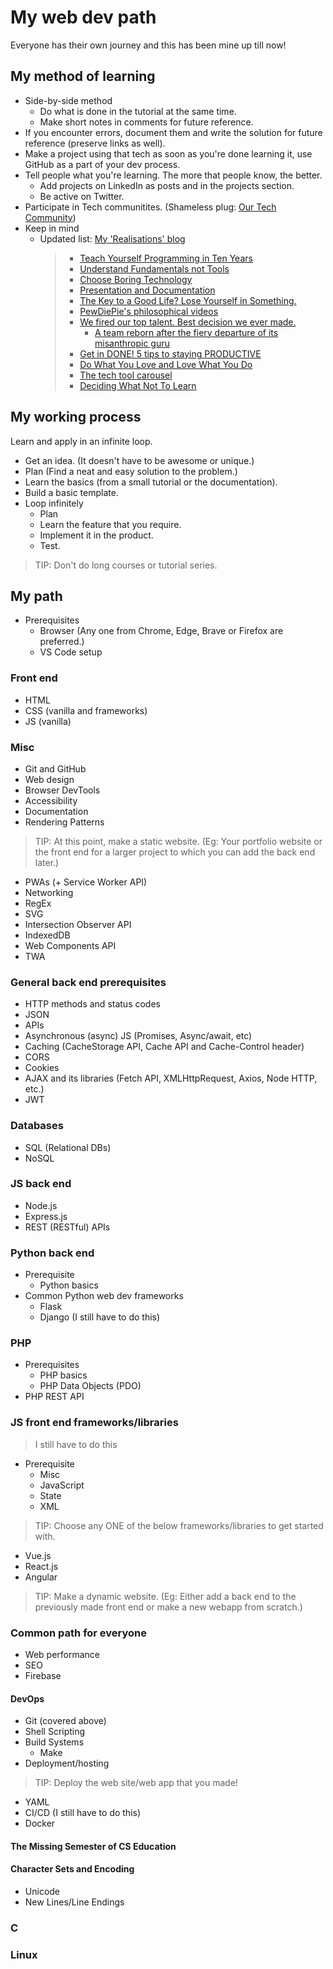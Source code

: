 # My web dev path

Everyone has their own journey and this has been mine up till now!

## My method of learning

-   Side-by-side method
    -   Do what is done in the tutorial at the same time.
    -   Make short notes in comments for future reference.
-   If you encounter errors, document them and write the solution for future reference (preserve links as well).
-   Make a project using that tech as soon as you're done learning it, use GitHub as a part of your dev process.
-   Tell people what you're learning. The more that people know, the better.
    -   Add projects on LinkedIn as posts and in the projects section.
    -   Be active on Twitter.
-   Participate in Tech communitites. (Shameless plug: [Our Tech Community](https://ourtech.community))
-   Keep in mind
    -   Updated list: [My 'Realisations' blog](https://blog.harshkapadia.me/2022/realisations)
        > -   [Teach Yourself Programming in Ten Years](https://norvig.com/21-days.html)
        > -   [Understand Fundamentals not Tools](https://www.youtube.com/watch?v=AjNIlebLMRw)
        > -   [Choose Boring Technology](https://mcfunley.com/choose-boring-technology)
        > -   [Presentation and Documentation](https://undirected-graph.netlify.app/posts/presentation)
        > -   [The Key to a Good Life? Lose Yourself in Something.](https://getpocket.com/explore/item/the-key-to-a-good-life-lose-yourself-in-something)
        > -   [PewDiePie's philosophical videos](https://www.youtube.com/playlist?list=PLIDKFkBlUzOnbm0o8ktgoyz1OvrN8gFUA)
        > -   [We fired our top talent. Best decision we ever made.](https://www.freecodecamp.org/news/we-fired-our-top-talent-best-decision-we-ever-made-4c0a99728fde)
        >     -   [A team reborn after the fiery departure of its misanthropic guru](https://blog.solha.co/life-after-rick-our-team-reborn-after-the-fiery-departure-of-our-misanthropic-guru-b1fbaf3b8621)
        > -   [Get in DONE! 5 tips to staying PRODUCTIVE](https://www.youtube.com/watch?v=vY0ho6Ikyok)
        > -   [Do What You Love and Love What You Do](https://www.youtube.com/watch?v=DUfdhFngvuw)
        > -   [The tech tool carousel](https://andy-bell.co.uk/the-tech-tool-carousel)
        > -   [Deciding What Not To Learn](https://mastery.games/post/what-not-to-learn)

## My working process

Learn and apply in an infinite loop.

-   Get an idea. (It doesn't have to be awesome or unique.)
-   Plan (Find a neat and easy solution to the problem.)
-   Learn the basics (from a small tutorial or the documentation).
-   Build a basic template.
-   Loop infinitely
    -   Plan
    -   Learn the feature that you require.
    -   Implement it in the product.
    -   Test.

> TIP: Don't do long courses or tutorial series.

## My path

-   Prerequisites
    -   Browser (Any one from Chrome, Edge, Brave or Firefox are preferred.)
    -   VS Code setup

### Front end

-   HTML
-   CSS (vanilla and frameworks)
-   JS (vanilla)

### Misc

-   Git and GitHub
-   Web design
-   Browser DevTools
-   Accessibility
-   Documentation
-   Rendering Patterns

> TIP: At this point, make a static website. (Eg: Your portfolio website or the front end for a larger project to which you can add the back end later.)

-   PWAs (+ Service Worker API)
-   Networking
-   RegEx
-   SVG
-   Intersection Observer API
-   IndexedDB
-   Web Components API
-   TWA

### General back end prerequisites

-   HTTP methods and status codes
-   JSON
-   APIs
-   Asynchronous (async) JS (Promises, Async/await, etc)
-   Caching (CacheStorage API, Cache API and Cache-Control header)
-   CORS
-   Cookies
-   AJAX and its libraries (Fetch API, XMLHttpRequest, Axios, Node HTTP, etc.)
-   JWT

### Databases

-   SQL (Relational DBs)
-   NoSQL

### JS back end

-   Node.js
-   Express.js
-   REST (RESTful) APIs

### Python back end

-   Prerequisite
    -   Python basics
-   Common Python web dev frameworks
    -   Flask
    -   Django (I still have to do this)

### PHP

-   Prerequisites
    -   PHP basics
    -   PHP Data Objects (PDO)
-   PHP REST API

### JS front end frameworks/libraries

> I still have to do this

-   Prerequisite
    -   Misc
    -   JavaScript
    -   State
    -   XML

> TIP: Choose any ONE of the below frameworks/libraries to get started with.

-   Vue.js
-   React.js
-   Angular

> TIP: Make a dynamic website. (Eg: Either add a back end to the previously made front end or make a new webapp from scratch.)

### Common path for everyone

-   Web performance
-   SEO
-   Firebase

#### DevOps

-   Git (covered above)
-   Shell Scripting
-   Build Systems
    -   Make
-   Deployment/hosting

> TIP: Deploy the web site/web app that you made!

-   YAML
-   CI/CD (I still have to do this)
-   Docker

#### The Missing Semester of CS Education

#### Character Sets and Encoding

-   Unicode
-   New Lines/Line Endings

### C

### Linux
